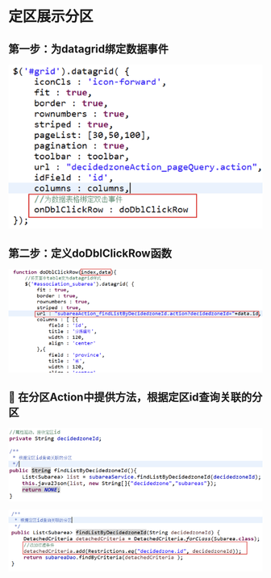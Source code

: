 # 定区展示分区

## 第一步：为datagrid绑定数据事件

![](../../../../.gitbook/assets/image%20%2840%29.png)

## 第二步：定义doDblClickRow函数

![](../../../../.gitbook/assets/image%20%28110%29.png)

##  在分区Action中提供方法，根据定区id查询关联的分区

![&#xF06C;	&#x5728;SubareaServiceImpl&#x4E2D;&#x63D0;&#x4F9B;&#x65B9;&#x6CD5;&#xFF0C;&#x6839;&#x636E;&#x5B9A;&#x533A;id&#x67E5;&#x8BE2;&#x5173;&#x8054;&#x7684;&#x5206;&#x533A;](../../../../.gitbook/assets/image%20%2881%29.png)

![](../../../../.gitbook/assets/image%20%2870%29.png)


